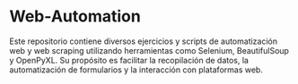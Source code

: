 # Web-Automation
Este repositorio contiene diversos ejercicios y scripts de automatización web y web scraping utilizando herramientas como Selenium, BeautifulSoup y OpenPyXL. Su propósito es facilitar la recopilación de datos, la automatización de formularios y la interacción con plataformas web.
